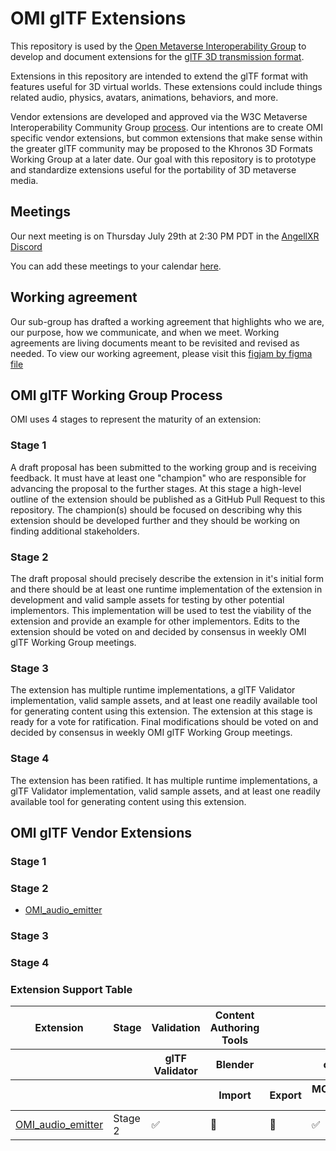 # OMI glTF Extensions

This repository is used by the [Open Metaverse Interoperability Group](https://github.com/omigroup/OMI) to develop and document extensions for the [glTF 3D transmission format](https://github.com/KhronosGroup/glTF/blob/master/specification/2.0/README.md).

Extensions in this repository are intended to extend the glTF format with features useful for 3D virtual worlds. These extensions could include things related audio, physics, avatars, animations, behaviors, and more.

Vendor extensions are developed and approved via the W3C Metaverse Interoperability Community Group [process](https://github.com/omigroup/OMI/blob/main/PROCESS.md). Our intentions are to create OMI specific vendor extensions, but common extensions that make sense within the greater glTF community may be proposed to the Khronos 3D Formats Working Group at a later date. Our goal with this repository is to prototype and standardize extensions useful for the portability of 3D metaverse media.

## Meetings

Our next meeting is on Thursday July 29th at 2:30 PM PDT in the [AngellXR Discord](https://discord.gg/NJtT9grz5E)

You can add these meetings to your calendar [here](https://calendar.google.com/calendar/u/1?cid=Y18wZHB1Z2Y5ZjgzZXE0cWVrbWI2b21xYmptZ0Bncm91cC5jYWxlbmRhci5nb29nbGUuY29t).

## Working agreement 

Our sub-group has drafted a working agreement that highlights who we are, our purpose, how we communicate, and when we meet. Working agreements are living documents meant to be revisited and revised as needed. To view our working agreement, please visit this [figjam by figma file](https://www.figma.com/file/ns8eBTPfq330lZR3DfsOvD/OMI-gLTFgroup-WorkingAgreement?node-id=0%3A1)

## OMI glTF Working Group Process

OMI uses 4 stages to represent the maturity of an extension:

### Stage 1

A draft proposal has been submitted to the working group and is receiving feedback. It must have at least one "champion" who are responsible for advancing the proposal to the further stages. At this stage a high-level outline of the extension should be published as a GitHub Pull Request to this repository. The champion(s) should be focused on describing why this extension should be developed further and they should be working on finding additional stakeholders.

### Stage 2

The draft proposal should precisely describe the extension in it's initial form and there should be at least one runtime implementation of the extension in development and valid sample assets for testing by other potential implementors. This implementation will be used to test the viability of the extension and provide an example for other implementors. Edits to the extension should be voted on and decided by consensus in weekly OMI glTF Working Group meetings.

### Stage 3

The extension has multiple runtime implementations, a glTF Validator implementation, valid sample assets, and at least one readily available tool for generating content using this extension. The extension at this stage is ready for a vote for ratification. Final modifications should be voted on and decided by consensus in weekly OMI glTF Working Group meetings.

### Stage 4

The extension has been ratified. It has multiple runtime implementations, a glTF Validator implementation, valid sample assets, and at least one readily available tool for generating content using this extension.

## OMI glTF Vendor Extensions

### Stage 1

### Stage 2
- [OMI_audio_emitter](https://github.com/omigroup/gltf-extensions/pull/1)

### Stage 3

### Stage 4

### Extension Support Table

<table>
  <thead>
    <tr>
      <th>Extension</th>
      <th>Stage</th>
      <th>Validation</th>
      <th>Content Authoring Tools</th>
      <th>&nbsp;</th>
      <th>&nbsp;</th>
      <th>Game / Rendering Engines</th>
      <th>&nbsp;</th>
      <th>&nbsp;</th>
      <th>&nbsp;</th>
      <th>&nbsp;</th>
      <th>&nbsp;</th>
      <th>&nbsp;</th>
      <th>&nbsp;</th>
      <th>&nbsp;</th>
      <th>&nbsp;</th>
      <th>Applications / Metaverse Clients</th>
    </tr>
    <tr>
      <th>&nbsp;</th>
      <th>&nbsp;</th>
      <th>glTF Validator</th>
      <th>Blender</th>
      <th>&nbsp;</th>
      <th>omi-gltf-transform</th>
      <th>Three.js</th>
      <th>&nbsp;</th>
      <th>Godot</th>
      <th>&nbsp;</th>
      <th>&nbsp;</th>
      <th>&nbsp;</th>
      <th>Unity</th>
      <th>&nbsp;</th>
      <th>&nbsp;</th>
      <th>&nbsp;</th>
      <th>Third Room</th>
    </tr>
    <tr>
      <th>&nbsp;</th>
      <th>&nbsp;</th>
      <th>&nbsp;</th>
      <th>Import</th>
      <th>Export</th>
      <th>MOZ_hubs_components -> OMI</th>
      <th>Loader</th>
      <th>Exporter</th>
      <th>Runtime Import</th>
      <th>Runtime Export</th>
      <th>Editor Import</th>
      <th>Editor Export</th>
      <th>Runtime Import</th>
      <th>Runtime Export</th>
      <th>Editor Import</th>
      <th>Editor Export</th>
      <th>&nbsp;</th>
    </tr>
  </thead>
  <tbody>
    <tr>
      <td>
        <a href="https://github.com/omigroup/gltf-extensions/pull/1">
          OMI_audio_emitter
        </a>
      </td>
      <td>Stage 2</td>
      <td>✅</td>
      <td>🚧</td>
      <td>🚧</td>
      <td>✅</td>
      <td>✅</td>
      <td>❌</td>
      <td>❓</td>
      <td>❓</td>
      <td>❓</td>
      <td>❓</td>
      <td>❓</td>
      <td>❓</td>
      <td>❓</td>
      <td>❓</td>
      <td>🚧</td>
    </tr>
  </tbody>
</table>